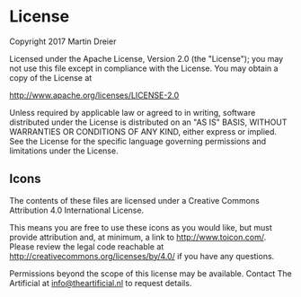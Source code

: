 # License

Copyright 2017 Martin Dreier

Licensed under the Apache License, Version 2.0 (the "License");
you may not use this file except in compliance with the License.
You may obtain a copy of the License at

http://www.apache.org/licenses/LICENSE-2.0

Unless required by applicable law or agreed to in writing, software
distributed under the License is distributed on an "AS IS" BASIS,
WITHOUT WARRANTIES OR CONDITIONS OF ANY KIND, either express or implied.
See the License for the specific language governing permissions and
limitations under the License.


## Icons

The contents of these files are licensed under a Creative Commons 
Attribution 4.0 International License.

This means you are free to use these icons as you would like, but must 
provide attribution and, at minimum, a link to http://www.toicon.com/. 
Please review the legal code reachable at 
http://creativecommons.org/licenses/by/4.0/ if you have any questions.

Permissions beyond the scope of this license may be available. Contact 
The Artificial at info@theartificial.nl to request details.
